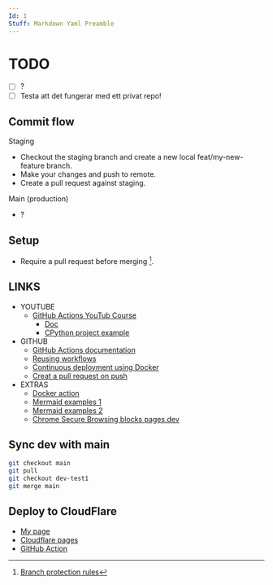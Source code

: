 ```yaml
---
Id: 1
Stuff: Markdown Yaml Preamble
---
```


# TODO

- [ ] ?
- [ ] Testa att det fungerar med ett privat repo!

## Commit flow

Staging

- Checkout the staging branch and create a new local feat/my-new-feature branch.
- Make your changes and push to remote.
- Create a pull request against staging.

Main (production)

- ?

## Setup

- Require a pull request before merging [^1].

## LINKS

- YOUTUBE
  - [GitHub Actions YouTub Course](https://www.youtube.com/playlist?list=PLArH6NjfKsUhvGHrpag7SuPumMzQRhUKY)
    - [Doc](https://github.com/Link-/ci-cd-intro)
    - [CPython project example](https://github.com/python/cpython/tree/main/.github/workflows)
- GITHUB
  - [GitHub Actions documentation](https://docs.github.com/en/actions)
  - [Reusing workflows](https://docs.github.com/en/actions/using-workflows/reusing-workflows)
  - [Continuous deployment using Docker](https://levelup.gitconnected.com/automated-deployment-using-docker-github-actions-and-webhooks-54018fc12e32)
  - [Creat a pull request on push](https://github.com/marketplace/actions/github-action-for-creating-pull-requests)
- EXTRAS
  - [Docker action](https://docs.github.com/en/actions/creating-actions/creating-a-docker-container-action)
  - [Mermaid examples 1](https://gist.github.com/ChristopherA/bffddfdf7b1502215e44cec9fb766dfd)
  - [Mermaid examples 2](https://github.com/JakeSteam/Mermaid)
  - [Chrome Secure Browsing blocks pages.dev](chrome://settings/security?q=enhanced)

## Sync dev with main

```sh
git checkout main
git pull
git checkout dev-test1
git merge main
```

## Deploy to CloudFlare

- [My page](https://github-actions.pages.dev/)
- [Cloudflare pages](https://developers.cloudflare.com/pages/how-to/use-direct-upload-with-continuous-integration/)
- [GitHub Action](https://github.com/cloudflare/pages-action)

[^1]: [Branch protection rules](https://github.com/ropaolle/actions/settings/branch_protection_rules)
